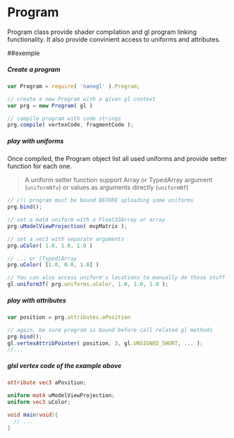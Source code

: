Program
=======
Program class provide shader compilation and gl program linking functionality.
It also provide convinient access to uniforms and attributes.


##exemple

##### Create a program
``` JavaScript
var Program = require( 'nanogl' ).Program;

// create a new Program with a given gl context
var prg = new Program( gl )

// compile program with code strings
prg.compile( vertexCode, fragmentCode );
```

##### play with uniforms
Once compiled, the Program object list all used uniforms and provide setter function for each one.
> A uniform setter function support Array or TypedArray argument (`uniformNfv`) 
> or values as arguments directly (`uniformNf`)

``` JavaScript
// /!\ program must be bound BEFORE uploading some uniforms
prg.bind();

// set a mat4 uniform with a Float32Array or array
prg.uModelViewProjection( mvpMatrix );

// set a vec3 with separate arguments 
prg.uColor( 1.0, 1.0, 1.0 )

// ... or (Typed)Array
prg.uColor( [1.0, 0.0, 1.0] )

// You can also access uniform's locations to manually do those stuff
gl.uniform3f( prg.uniforms.uColor, 1.0, 1.0, 1.0 );
```

##### play with attributes

``` JavaScript
var position = prg.attributes.aPosition

// again, be sure program is bound before call related gl methods
prg.bind();
gl.vertexAttribPointer( position, 3, gl.UNSIGNED_SHORT, ... );
//...

```


##### glsl vertex code of the example above

```GLSL
attribute vec3 aPosition;

uniform mat4 uModelViewProjection;
uniform vec3 uColor;

void main(void){
  // ...
}
```
